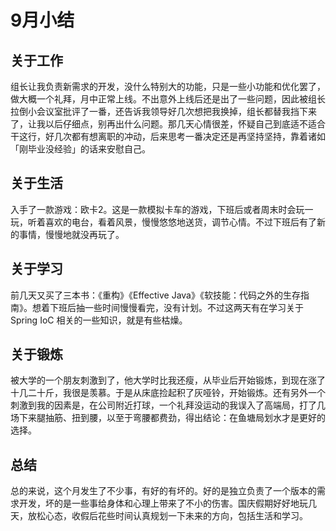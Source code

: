 # 9月小结

## 关于工作

组长让我负责新需求的开发，没什么特别大的功能，只是一些小功能和优化罢了，做大概一个礼拜，月中正常上线。不出意外上线后还是出了一些问题，因此被组长拉倒小会议室批评了一番，还告诉我领导好几次想把我换掉，组长都替我挡下来了，让我以后仔细点，别再出什么问题。那几天心情很差，怀疑自己到底适不适合干这行，好几次都有想离职的冲动，后来思考一番决定还是再坚持坚持，靠着诸如「刚毕业没经验」的话来安慰自己。

## 关于生活

入手了一款游戏：欧卡2。这是一款模拟卡车的游戏，下班后或者周末时会玩一玩，听着喜欢的电台，看着风景，慢慢悠悠地送货，调节心情。不过下班后有了新的事情，慢慢地就没再玩了。

## 关于学习

前几天又买了三本书：《重构》《Effective Java》《软技能：代码之外的生存指南》。想着下班后抽一些时间慢慢看完，没有计划。不过这两天有在学习关于 Spring IoC 相关的一些知识，就是有些枯燥。

## 关于锻炼

被大学的一个朋友刺激到了，他大学时比我还瘦，从毕业后开始锻炼，到现在涨了十几二十斤，我很是羡慕。于是从床底捡起积了灰哑铃，开始锻炼。还有另外一个刺激到我的因素是，在公司附近打球，一个礼拜没运动的我误入了高端局，打了几场下来腿抽筋、扭到腰，以至于弯腰都费劲，得出结论：在鱼塘局划水才是更好的选择。

## 总结

总的来说，这个月发生了不少事，有好的有坏的。好的是独立负责了一个版本的需求开发，坏的是一些事给身体和心理上带来了不小的伤害。国庆假期好好地玩几天，放松心态，收假后花些时间认真规划一下未来的方向，包括生活和学习。